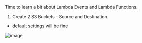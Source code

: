Time to learn a bit about Lambda Events and Lambda Functions.

1) Create 2 S3 Buckets - Source and Destination
- default settings will be fine

![image](https://user-images.githubusercontent.com/86648102/178157942-c2a28082-61c0-417a-bdb8-e76851092e08.png)



